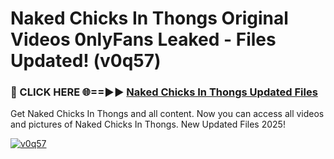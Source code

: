 # Naked Chicks In Thongs Original Videos 0nlyFans Leaked - Files Updated! (v0q57)

<h3>🔴 CLICK HERE 🌐==►► <a href="https://tinyurl.com/yckcrads" rel="nofollow">Naked Chicks In Thongs Updated Files</a></h3>

Get Naked Chicks In Thongs and all content. Now you can access all videos and pictures of Naked Chicks In Thongs. New Updated Files 2025!

[![v0q57](https://i.imgur.com/hpKpOFt.gif)](https://tinyurl.com/yckcrads)
